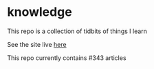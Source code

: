 # knowledge

This repo is a collection of tidbits of things I learn

See the site live [here](https://mark1626.github.io/knowledge/)

This repo currently contains #343 articles
